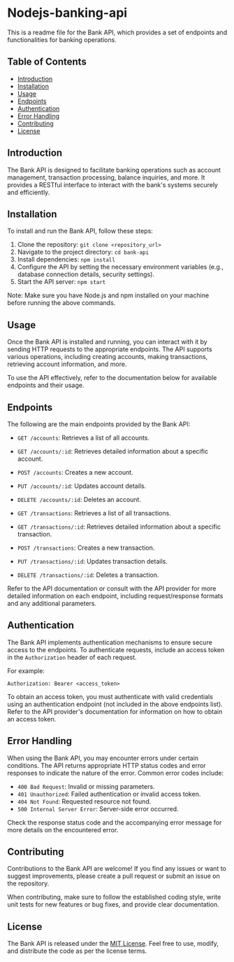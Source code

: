 # Nodejs-banking-api

This is a readme file for the Bank API, which provides a set of endpoints and functionalities for banking operations.

## Table of Contents

- [Introduction](#introduction)
- [Installation](#installation)
- [Usage](#usage)
- [Endpoints](#endpoints)
- [Authentication](#authentication)
- [Error Handling](#error-handling)
- [Contributing](#contributing)
- [License](#license)

## Introduction

The Bank API is designed to facilitate banking operations such as account management, transaction processing, balance inquiries, and more. It provides a RESTful interface to interact with the bank's systems securely and efficiently.

## Installation

To install and run the Bank API, follow these steps:

1. Clone the repository: `git clone <repository_url>`
2. Navigate to the project directory: `cd bank-api`
3. Install dependencies: `npm install`
4. Configure the API by setting the necessary environment variables (e.g., database connection details, security settings).
5. Start the API server: `npm start`

Note: Make sure you have Node.js and npm installed on your machine before running the above commands.

## Usage

Once the Bank API is installed and running, you can interact with it by sending HTTP requests to the appropriate endpoints. The API supports various operations, including creating accounts, making transactions, retrieving account information, and more.

To use the API effectively, refer to the documentation below for available endpoints and their usage.

## Endpoints

The following are the main endpoints provided by the Bank API:

- `GET /accounts`: Retrieves a list of all accounts.
- `GET /accounts/:id`: Retrieves detailed information about a specific account.
- `POST /accounts`: Creates a new account.
- `PUT /accounts/:id`: Updates account details.
- `DELETE /accounts/:id`: Deletes an account.

- `GET /transactions`: Retrieves a list of all transactions.
- `GET /transactions/:id`: Retrieves detailed information about a specific transaction.
- `POST /transactions`: Creates a new transaction.
- `PUT /transactions/:id`: Updates transaction details.
- `DELETE /transactions/:id`: Deletes a transaction.

Refer to the API documentation or consult with the API provider for more detailed information on each endpoint, including request/response formats and any additional parameters.

## Authentication

The Bank API implements authentication mechanisms to ensure secure access to the endpoints. To authenticate requests, include an access token in the `Authorization` header of each request.

For example:
```
Authorization: Bearer <access_token>
```

To obtain an access token, you must authenticate with valid credentials using an authentication endpoint (not included in the above endpoints list). Refer to the API provider's documentation for information on how to obtain an access token.

## Error Handling

When using the Bank API, you may encounter errors under certain conditions. The API returns appropriate HTTP status codes and error responses to indicate the nature of the error. Common error codes include:

- `400 Bad Request`: Invalid or missing parameters.
- `401 Unauthorized`: Failed authentication or invalid access token.
- `404 Not Found`: Requested resource not found.
- `500 Internal Server Error`: Server-side error occurred.

Check the response status code and the accompanying error message for more details on the encountered error.

## Contributing

Contributions to the Bank API are welcome! If you find any issues or want to suggest improvements, please create a pull request or submit an issue on the repository.

When contributing, make sure to follow the established coding style, write unit tests for new features or bug fixes, and provide clear documentation.

## License

The Bank API is released under the [MIT License](LICENSE). Feel free to use, modify, and distribute the code as per the license terms.

